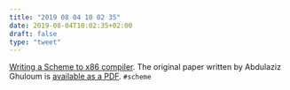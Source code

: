 ```yaml
---
title: "2019 08 04 10 02 35"
date: 2019-08-04T10:02:35+02:00
draft: false
type: "tweet"
---
```

[Writing a Scheme to x86 compiler](https://github.com/mrnugget/scheme_x86). The original paper written by Abdulaziz Ghuloum is [available as a PDF](http://scheme2006.cs.uchicago.edu/11-ghuloum.pdf). `#scheme`
